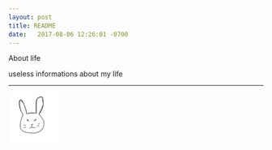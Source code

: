```yaml
---
layout: post
title: README
date:   2017-08-06 12:26:01 -0700
---
```


About life


useless informations about my life


<hr>
<img src="/rabbit.jpg" width="100"/>
